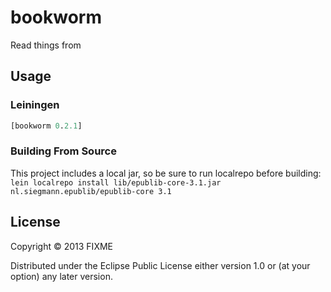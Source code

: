 # bookworm

Read things from

## Usage

### Leiningen
```clojure
[bookworm 0.2.1]
```

### Building From Source
This project includes a local jar, so be sure to run localrepo before building:
`lein localrepo install lib/epublib-core-3.1.jar nl.siegmann.epublib/epublib-core 3.1`

## License

Copyright © 2013 FIXME

Distributed under the Eclipse Public License either version 1.0 or (at
your option) any later version.

